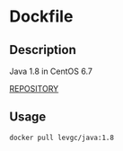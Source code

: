 # Dockfile

## Description

Java 1.8 in CentOS 6.7

[REPOSITORY](https://cloud.docker.com/repository/docker/levgc/java)

## Usage

```bash
docker pull levgc/java:1.8
```
